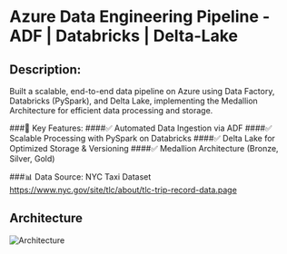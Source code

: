 # Azure Data Engineering Pipeline - ADF | Databricks | Delta-Lake
## Description:
Built a scalable, end-to-end data pipeline on Azure using Data Factory, Databricks (PySpark), and Delta Lake, implementing the Medallion Architecture for efficient data processing and storage.

###🔹 Key Features:
####✅ Automated Data Ingestion via ADF
####✅ Scalable Processing with PySpark on Databricks
####✅ Delta Lake for Optimized Storage & Versioning
####✅ Medallion Architecture (Bronze, Silver, Gold)

###📊 Data Source: NYC Taxi Dataset
https://www.nyc.gov/site/tlc/about/tlc-trip-record-data.page
####
## Architecture
![Architecture](https://github.com/user-attachments/assets/8630af6a-2f29-4f4d-a3a3-f09b83d5ade4)
